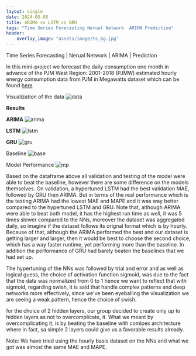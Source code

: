 ```yaml
---
layout: single
date: 2024-05-08
title: ARIMA vs LSTM vs GRU
tags: "Time Series Forecasting Nerual Network  ARIMA Prediction"
header:
    overlay_image: "assets/image/ts_bg.jpg"
---
```

Time Series Forecasting \| Nerual Network \|  ARIMA \| Prediction 

In this mini-project we forecast the daily consumption one month in advance of the PJM West Region: 2001-2018 (PJMW) estimated hourly energy consumption data from PJM in Megawatts
dataset which can be found [here](https://www.kaggle.com/datasets/robikscube/hourly-energy-consumption/data)

Visualization of the data
<img src="{{ site.baseurl }}/assets/image/ts_data.jpg" alt="data">

**Results**


**ARIMA** 
<img src="{{ site.baseurl }}/assets/image/ts_ariima.jpg" alt="arima">

**LSTM** 
<img src="{{ site.baseurl }}/assets/image/ts_lstm.jpg" alt="lstm">

**GRU** 
<img src="{{ site.baseurl }}/assets/image/ts_gru.jpg" alt="gru">

Baseline 
<img src="{{ site.baseurl }}/assets/image/ts_base.jpg" alt="base">

Model Performance
<img src="{{ site.baseurl }}/assets/image/ts_mp.jpg" alt="mp">

Based on the dataframe above all validation and testing of the model were able to beat the baseline, however there are some difference on the models themselves. On validation, a hypertuned LSTM had the best validation MAE, followed by GRU then ARIMA. But in terms of the real performance which is the testing ARIMA had the lowest MAE and MAPE and it was way better compared to the hypertuned LSTM and GRU. Note that, although ARIMA were able to beat both model, it has the highest run time as well, it was 5 times slower compared to the NNs, moreover the dataset was aggregated daily, so imagine if the dataset follows its orignal format which is by hourly. Because of that, although the ARIMA performed the best and our dataset is getting larger and larger, then it would be best to choose the second choice, which has a way faster runtime, yet performing more than the baseline. In addition the performance of GRU had barely beaten the baselines that we had set up.

The hypertuning of the NNs was followed by trial and error and as well as logical guess, the choice of activation function sigmoid, was due to the fact that the data was normalized from 0 to 1 hence we want to reflect that with sigmoid, regarding swish, it is said that handle complex patterns and deep networks more effectively, since we've been eyeballing the visualization we are seeing a weak pattern, hence the choice of swish.

for the choice of 2 hidden layers, our group decided to create only up to hidden layers as not to overcomplicate, it. What we meant by overcomplicating it, is by beating the baseline with comlpex architecture where in fact, sa simple 2 layers could give us a favorable results already.

Note:
We have tried using the hourly basis dataset on the NNs and what we got was almost the same MAE and MAPE.


